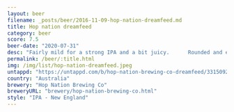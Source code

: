 ```yaml
---
layout: beer
filename: _posts/beer/2016-11-09-hop-nation-dreamfeed.md
title: Hop nation dreamfeed
category: beer
score: 7.5
beer-date: "2020-07-31"
desc: "Fairly mild for a strong IPA and a bit juicy.      Rounded and easy to drink. A good one to start on today"
permalink: /beer/:title.html
img: /img/list/hop-nation-dreamfeed.jpeg
untappd: "https://untappd.com/b/hop-nation-brewing-co-dreamfeed/3315092"
country: "Australia"
brewery: "Hop Nation Brewing Co"
breweryURL: "brewery/hop-nation-brewing-co.html"
style: "IPA - New England"
---
```

